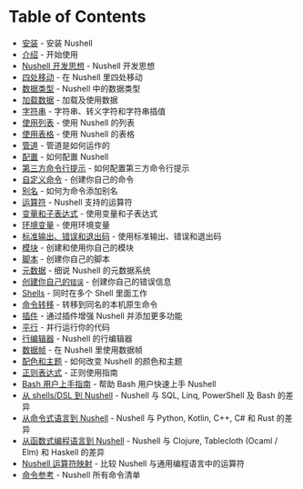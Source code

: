 # Table of Contents

- [安装](installation.md) - 安装 Nushell
- [介绍](README.md) - 开始使用
- [Nushell 开发思想](thinking_in_nushell.md) - Nushell 开发思想
- [四处移动](moving_around.md) - 在 Nushell 里四处移动
- [数据类型](types_of_data.md) - Nushell 中的数据类型
- [加载数据](loading_data.md) - 加载及使用数据
- [字符串](working_with_strings.md) - 字符串、转义字符和字符串插值
- [使用列表](working_with_lists.md) - 使用 Nushell 的列表
- [使用表格](working_with_tables.md) - 使用 Nushell 的表格
- [管道](pipeline.md) - 管道是如何运作的
- [配置](configuration.md) - 如何配置 Nushell
- [第三方命令行提示](3rdpartyprompts.md) - 如何配置第三方命令行提示
- [自定义命令](custom_commands.md) - 创建你自己的命令
- [别名](aliases.md) - 如何为命令添加别名
- [运算符](operators.md) - Nushell 支持的运算符
- [变量和子表达式](variables_and_subexpressions.md) - 使用变量和子表达式
- [环境变量](environment.md) - 使用环境变量
- [标准输出、错误和退出码](stdout_stderr_exit_codes.md) - 使用标准输出、错误和退出码
- [模块](modules.md) - 创建和使用你自己的模块
- [脚本](scripts.md) - 创建你自己的脚本
- [元数据](metadata.md) - 细说 Nushell 的元数据系统
- [创建你自己的`错误`](creating_errors.md) - 创建你自己的错误信息
- [Shells](shells_in_shells.md) - 同时在多个 Shell 里面工作
- [命令转移](escaping.md) - 转移到同名的本机原生命令
- [插件](plugins.md) - 通过插件增强 Nushell 并添加更多功能
- [平行](parallelism.md) - 并行运行你的代码
- [行编辑器](line_editor.md) - Nushell 的行编辑器
- [数据帧](dataframes.md) - 在 Nushell 里使用数据帧
- [配色和主题](coloring_and_theming.md) - 如何改变 Nushell 的颜色和主题
- [正则表达式](regular_expressions.md) - 正则使用指南
- [Bash 用户上手指南](coming_from_bash.md) - 帮助 Bash 用户快速上手 Nushell
- [从 shells/DSL 到 Nushell](nushell_map.md) - Nushell 与 SQL, Linq, PowerShell 及 Bash 的差异
- [从命令式语言到 Nushell](nushell_map_imperative.md) - Nushell 与 Python, Kotlin, C++, C# 和 Rust 的差异
- [从函数式编程语言到 Nushell](nushell_map_functional.md) - Nushell 与 Clojure, Tablecloth (Ocaml / Elm) 和 Haskell 的差异
- [Nushell 运算符映射](nushell_operator_map.md) - 比较 Nushell 与通用编程语言中的运算符
- [命令参考](command_reference.md) - Nushell 所有命令清单
